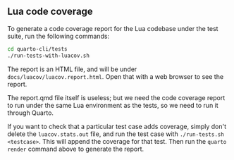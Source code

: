 ## Lua code coverage

To generate a code coverage report for the Lua codebase under the test suite,
run the following commands:

```bash
cd quarto-cli/tests
./run-tests-with-luacov.sh
```

The report is an HTML file, and will be under `docs/luacov/luacov.report.html`.
Open that with a web browser to see the report.

The report.qmd file itself is useless; but we need the code coverage report to
run under the same Lua environment as the tests, so we need to run it through
Quarto.

If you want to check that a particular test case adds coverage, simply
don't delete the `luacov.stats.out` file, and run the test case with
`./run-tests.sh <testcase>`. This will append the coverage for that test.
Then run the `quarto render` command above to generate the report.
